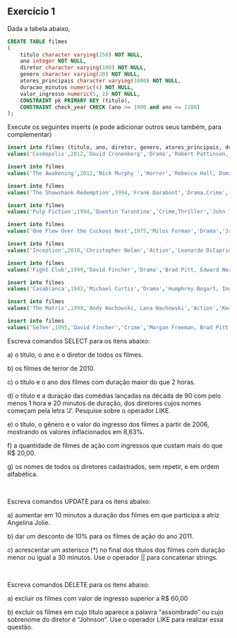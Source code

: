 ## Exercício 1

Dada a tabela abaixo,

```sql
CREATE TABLE filmes
(
    titulo character varying(250) NOT NULL,
    ano integer NOT NULL,
    diretor character varying(100) NOT NULL,
    genero character varying(20) NOT NULL,
    atores_principais character varying(1000) NOT NULL,
    duracao_minutos numeric(4) NOT NULL,
    valor_ingresso numeric(5, 2) NOT NULL,
    CONSTRAINT pk PRIMARY KEY (titulo),
    CONSTRAINT check_year CHECK (ano >= 1900 and ano <= 2200)
);
```


Execute os seguintes inserts (e pode adicionar outros seus também, para complementar)

```sql
insert into filmes (titulo, ano, diretor, genero, atores_principais, duracao_minutos, valor_ingresso) -- somente para especificar quais campos sao inseridos
values('Cosmopolis',2012,'David Cronenberg','Drama','Robert Pattinson, Juliette Binoche, Sarah Gadon, Mathieu Amalric',108,22.99);

insert into filmes
values('The Awakening',2012,'Nick Murphy ','Horror','Rebecca Hall, Dominic West, Imelda Staunton, Lucy Cohu',107,29.99);

insert into filmes
values('The Shawshank Redemption',1994,'Frank Darabont','Drama,Crime','Tim Robbins, Morgan Freeman and Bob Gunton',142,25.99);

insert into filmes
values('Pulp Fiction',1994,'Quentin Tarantino','Crime,Thriller','John Travolta, Uma Thurman and Samuel L. Jackson',154,29.99);

insert into filmes
values('One Flew Over the Cuckoos Nest',1975,'Milos Forman','Drama','Jack Nicholson, Louise Fletcher and Michael Berryman',133,55.99);

insert into filmes
values('Inception',2010,'Christopher Nolan','Action','Leonardo DiCaprio, Joseph Gordon-Levitt and Ellen Page',148,79.99);

insert into filmes
values('Fight Club',1999,'David Fincher','Drama','Brad Pitt, Edward Norton and Helena Bonham Carter',139,75.99);

insert into filmes
values('Casablanca',1942,'Michael Curtiz','Drama','Humphrey Bogart, Ingrid Bergman and Paul Henreid',102,62.99);

insert into filmes
values('The Matrix',1999,'Andy Wachowski, Lana Wachowski','Action','Keanu Reeves, Laurence Fishburne and Carrie-Anne',136,28.99);

insert into filmes
values('Se7en',1995,'David Fincher','Crime','Morgan Freeman, Brad Pitt and Kevin Spacey',127,42.99);
```

Escreva comandos SELECT para os itens abaixo:

a) o título, o ano e o diretor de todos os filmes.

b) os filmes de terror de 2010.

c) o título e o ano dos filmes com duração maior do que 2 horas.

d) o título e a duração das comédias lançadas na década de 90 com pelo menos 1 hora e 20 minutos de duração, dos diretores cujos nomes começam pela letra ‘J’. Pesquise sobre o operador LIKE.

e) o título, o gênero e o valor do ingresso dos filmes a partir de 2006, mostrando os valores inflacionados em 8,63%.

f) a quantidade de filmes de ação com ingressos que custam mais do que R$ 20,00.

g) os nomes de todos os diretores cadastrados, sem repetir, e em ordem alfabética.

&nbsp;

Escreva comandos UPDATE para os itens abaixo:

a) aumentar em 10 minutos a duração dos filmes em que participa a atriz Angelina Jolie.

b) dar um desconto de 10% para os filmes de ação do ano 2011.

c) acrescentar um asterisco (*) no final dos títulos dos filmes com duração menor ou igual a 30 minutos. Use o operador || para concatenar strings.

&nbsp;

Escreva comandos DELETE para os itens abaixo:

a) excluir os filmes com valor de ingresso superior a R$ 60,00

b) excluir os filmes em cujo título aparece a palavra “assombrado” ou cujo sobrenome do diretor é “Johnson”. Use o operador LIKE para realizar essa questão.